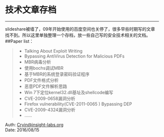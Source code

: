 # 技术文章存档

------

slideshare被墙了，09年开始使用的百度空间也关停了，很多早些时期写的文章找不到。所以这里单独整理一个存档，放一些自己写的安全技术相关的文档。 
##Paper list：

> * Talking About Exploit Writing
> * Bypassing AntiVirus Detection for Malicious PDFs
> * MBR病毒分析
> * 使用bochs调试MBR
> * 基于MBR的系统登录密码验证程序
> * PDF文件格式分析
> * 恶意PDF文件解析思路
> * Win 7下定位kernel32.dll基址及shellcode编写
> * CVE-2009-0658漏洞分析
> * Firefox vulnerability(CVE-2011-0065 ) Bypassing DEP
> * CVE-2009-4324漏洞分析
> * ......

Auth: Cryin@insight-labs.org    
Date: 2016/08/15




